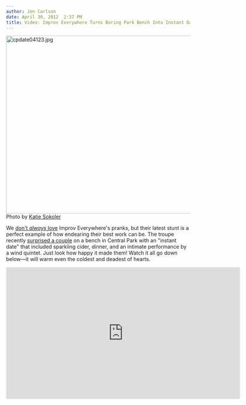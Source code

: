 ```yaml
---
author: Jen Carlson
date: April 30, 2012  2:37 PM
title: Video: Improv Everywhere Turns Boring Park Bench Into Instant Date
---
```


<p><span class="mt-enclosure mt-enclosure-image" style="display: inline;"> <img alt="cpdate04123.jpg" src="https://web.archive.org/web/20120529110040im_/http://gothamist.com/attachments/arts_jen/cpdate04123.jpg" width="640" height="486" class="image-none"> </span><br>
<span class="photo_caption">Photo by <a href="https://web.archive.org/web/20120529110040/http://colormekatie.blogspot.com/">Katie Sokoler</a></span></p>

<p>We <a href="https://web.archive.org/web/20120529110040/http://gothamist.com/2012/01/09/no_more_no_pants_subway_ride_please.php#photo-1">don&apos;t <em>always</em> love</a> Improv Everywhere&apos;s pranks, but their latest stunt is a perfect example of how endearing their best work can be. The troupe recently <a href="https://web.archive.org/web/20120529110040/http://improveverywhere.com/2012/04/30/instant-date-2/">surprised a couple</a> on a bench in Central Park with an &quot;instant date&quot; that included sparkling cider, dinner, and an intimate performance by a wind quintet. Just look how happy it made them! Watch it all go down below&#x2014;it will warm even the coldest and deadest of hearts.</p>

<p><iframe width="640" height="360" src="https://web.archive.org/web/20120529110040if_/http://www.youtube.com/embed/7XKGorkDvg0" frameborder="0" allowfullscreen></iframe></p>